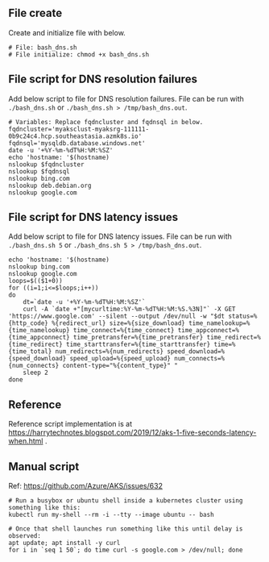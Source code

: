 ## File create

Create and initialize file with below.

```
# File: bash_dns.sh
# File initialize: chmod +x bash_dns.sh
```

## File script for DNS resolution failures

Add below script to file for DNS resolution failures. File can be run with `./bash_dns.sh` or `./bash_dns.sh > /tmp/bash_dns.out`.

```
# Variables: Replace fqdncluster and fqdnsql in below.
fqdncluster='myaksclust-myaksrg-111111-0b9c24c4.hcp.southeastasia.azmk8s.io'
fqdnsql='mysqldb.database.windows.net'
date -u '+%Y-%m-%dT%H:%M:%SZ'
echo 'hostname: '$(hostname)
nslookup $fqdncluster
nslookup $fqdnsql
nslookup bing.com
nslookup deb.debian.org
nslookup google.com
```

## File script for DNS latency issues

Add below script to file for DNS latency issues. File can be run with `./bash_dns.sh 5` or `./bash_dns.sh 5 > /tmp/bash_dns.out`.

```
echo 'hostname: '$(hostname)
nslookup bing.com
nslookup google.com
loops=$(($1+0))
for ((i=1;i<=$loops;i++))
do
	dt=`date -u '+%Y-%m-%dT%H:%M:%SZ'`
	curl -A `date +"[mycurltime:%Y-%m-%dT%H:%M:%S.%3N]"` -X GET 'https://www.google.com' --silent --output /dev/null -w "$dt status=%{http_code} %{redirect_url} size=%{size_download} time_namelookup=%{time_namelookup} time_connect=%{time_connect} time_appconnect=%{time_appconnect} time_pretransfer=%{time_pretransfer} time_redirect=%{time_redirect} time_starttransfer=%{time_starttransfer} time=%{time_total} num_redirects=%{num_redirects} speed_download=%{speed_download} speed_upload=%{speed_upload} num_connects=%{num_connects} content-type="%{content_type}" "
	sleep 2
done
```

## Reference

Reference script implementation is at https://harrytechnotes.blogspot.com/2019/12/aks-1-five-seconds-latency-when.html .

## Manual script

Ref: https://github.com/Azure/AKS/issues/632

```
# Run a busybox or ubuntu shell inside a kubernetes cluster using something like this:
kubectl run my-shell --rm -i --tty --image ubuntu -- bash

# Once that shell launches run something like this until delay is observed:
apt update; apt install -y curl
for i in `seq 1 50`; do time curl -s google.com > /dev/null; done
```
